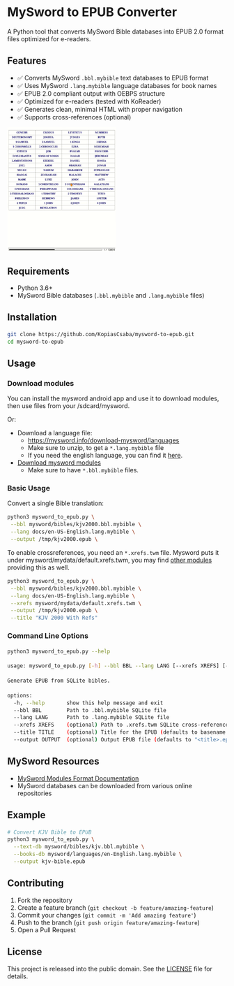 # MySword to EPUB Converter

A Python tool that converts MySword Bible databases into EPUB 2.0 format files optimized for e-readers.

## Features

- ✅ Converts MySword `.bbl.mybible` text databases to EPUB format
- ✅ Uses MySword `.lang.mybible` language databases for book names
- ✅ EPUB 2.0 compliant output with OEBPS structure
- ✅ Optimized for e-readers (tested with KoReader)
- ✅ Generates clean, minimal HTML with proper navigation
- ✅ Supports cross-references (optional)

<img src="docs/kjvepub.gif" alt="Preview in KOReader" width="250" />

## Requirements

- Python 3.6+
- MySword Bible databases (`.bbl.mybible` and `.lang.mybible` files)

## Installation

```bash
git clone https://github.com/KopiasCsaba/mysword-to-epub.git
cd mysword-to-epub
```

## Usage
### Download modules
You can install the mysword android app and use it to download modules, then use files from your /sdcard/mysword.

Or:
 * Download a language file:
    * https://mysword.info/download-mysword/languages
    * Make sure to unzip, to get a `*.lang.mybible` file
    * If you need the english language, you can find it [here](https://raw.githubusercontent.com/KopiasCsaba/mysword_to_epub/refs/heads/main/docs/en-US-English.lang.mybible). 
 * [Download mysword modules](https://duckduckgo.com/?q=mysword+modules&t=brave&ia=web)
    * Make sure to have `*.bbl.mybible` files.
 
### Basic Usage

Convert a single Bible translation:

```bash
python3 mysword_to_epub.py \
 --bbl mysword/bibles/kjv2000.bbl.mybible \
 --lang docs/en-US-English.lang.mybible \
 --output /tmp/kjv2000.epub \
```

To enable crossreferences, you need an `*.xrefs.twm` file. 
Mysword puts it under mysword/mydata/default.xrefs.twm, you may find [other modules](https://duckduckgo.com/?q=download+.xrefs.twm+bible+references&t=brave&ia=web) providing this as well.

```bash
python3 mysword_to_epub.py \
 --bbl mysword/bibles/kjv2000.bbl.mybible \
 --lang docs/en-US-English.lang.mybible \
 --xrefs mysword/mydata/default.xrefs.twm \
 --output /tmp/kjv2000.epub \
 --title "KJV 2000 With Refs"
```

### Command Line Options

```bash
python3 mysword_to_epub.py --help

usage: mysword_to_epub.py [-h] --bbl BBL --lang LANG [--xrefs XREFS] [--title TITLE] [--output OUTPUT]

Generate EPUB from SQLite bibles.

options:
  -h, --help       show this help message and exit
  --bbl BBL        Path to .bbl.mybible SQLite file
  --lang LANG      Path to .lang.mybible SQLite file
  --xrefs XREFS    (optional) Path to .xrefs.twm SQLite cross-reference file 
  --title TITLE    (optional) Title for the EPUB (defaults to basename of --bbl without .bbl.mybible extension)
  --output OUTPUT  (optional) Output EPUB file (defaults to "<title>.epub")
```


## MySword Resources

- [MySword Modules Format Documentation](https://mysword.info/modules-format)
- MySword databases can be downloaded from various online repositories

## Example

```bash
# Convert KJV Bible to EPUB
python3 mysword_to_epub.py \
  --text-db mysword/bibles/kjv.bbl.mybible \
  --books-db mysword/languages/en-English.lang.mybible \
  --output kjv-bible.epub
```

## Contributing

1. Fork the repository
2. Create a feature branch (`git checkout -b feature/amazing-feature`)
3. Commit your changes (`git commit -m 'Add amazing feature'`)
4. Push to the branch (`git push origin feature/amazing-feature`)
5. Open a Pull Request

## License

This project is released into the public domain. See the [LICENSE](LICENSE) file for details.

